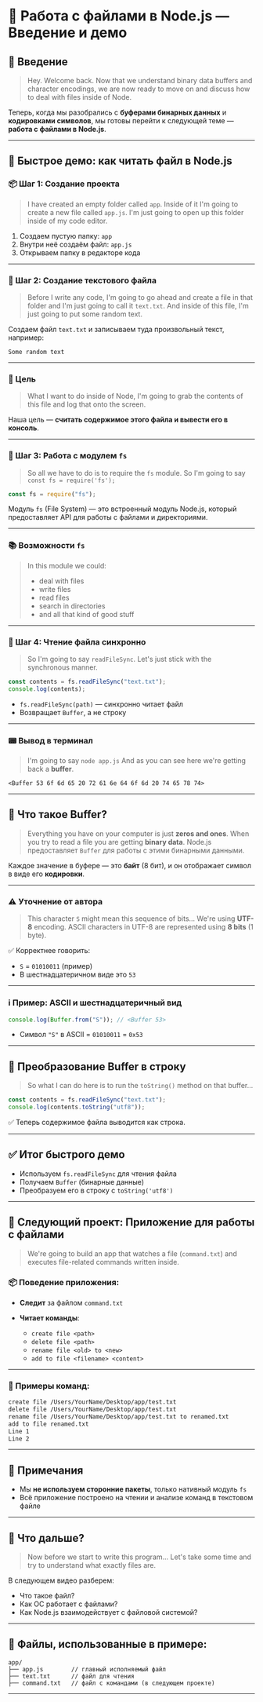# 📁 Работа с файлами в Node.js — Введение и демо

## 🔹 Введение

> Hey. Welcome back.
> Now that we understand binary data buffers and character encodings, we are now ready to move on and discuss how to deal with files inside of Node.

Теперь, когда мы разобрались с **буферами бинарных данных** и **кодировками символов**, мы готовы перейти к следующей теме — **работа с файлами в Node.js**.

---

## 🔹 Быстрое демо: как читать файл в Node.js

### 📦 Шаг 1: Создание проекта

> I have created an empty folder called `app`.
> Inside of it I'm going to create a new file called `app.js`.
> I'm just going to open up this folder inside of my code editor.

1. Создаем пустую папку: `app`
2. Внутри неё создаём файл: `app.js`
3. Открываем папку в редакторе кода

---

### 📄 Шаг 2: Создание текстового файла

> Before I write any code, I'm going to go ahead and create a file in that folder and I'm just going to call it `text.txt`.
> And inside of this file, I'm just going to put some random text.

Создаем файл `text.txt` и записываем туда произвольный текст, например:

```
Some random text
```

---

### 🧠 Цель

> What I want to do inside of Node, I'm going to grab the contents of this file and log that onto the screen.

Наша цель — **считать содержимое этого файла и вывести его в консоль**.

---

### 🧱 Шаг 3: Работа с модулем `fs`

> So all we have to do is to require the `fs` module.
> So I'm going to say `const fs = require('fs');`

```js
const fs = require("fs");
```

Модуль `fs` (File System) — это встроенный модуль Node.js, который предоставляет API для работы с файлами и директориями.

---

### 📚 Возможности `fs`

> In this module we could:
>
> - deal with files
> - write files
> - read files
> - search in directories
> - and all that kind of good stuff

---

### 📖 Шаг 4: Чтение файла синхронно

> So I'm going to say `readFileSync`.
> Let's just stick with the synchronous manner.

```js
const contents = fs.readFileSync("text.txt");
console.log(contents);
```

- `fs.readFileSync(path)` — синхронно читает файл
- Возвращает `Buffer`, а не строку

---

### 📟 Вывод в терминал

> I'm going to say `node app.js`
> And as you can see here we're getting back a **buffer**.

```
<Buffer 53 6f 6d 65 20 72 61 6e 64 6f 6d 20 74 65 78 74>
```

---

## 🔸 Что такое Buffer?

> Everything you have on your computer is just **zeros and ones**.
> When you try to read a file you are getting **binary data**.
> Node.js предоставляет `Buffer` для работы с этими бинарными данными.

Каждое значение в буфере — это **байт** (8 бит), и он отображает символ в виде его **кодировки**.

---

### ⚠️ Уточнение от автора

> This character `S` might mean this sequence of bits...
> We're using **UTF-8** encoding.
> ASCII characters in UTF-8 are represented using **8 bits** (1 byte).

✅ Корректнее говорить:

- `S` = `01010011` (пример)
- В шестнадцатеричном виде это `53`

---

### ℹ Пример: ASCII и шестнадцатеричный вид

```js
console.log(Buffer.from("S")); // <Buffer 53>
```

- Символ `"S"` в ASCII = `01010011` = `0x53`

---

## 🔁 Преобразование Buffer в строку

> So what I can do here is to run the `toString()` method on that buffer...

```js
const contents = fs.readFileSync("text.txt");
console.log(contents.toString("utf8"));
```

✅ Теперь содержимое файла выводится как строка.

---

## ✅ Итог быстрого демо

- Используем `fs.readFileSync` для чтения файла
- Получаем `Buffer` (бинарные данные)
- Преобразуем его в строку с `toString('utf8')`

---

## 🧪 Следующий проект: Приложение для работы с файлами

> We're going to build an app that watches a file (`command.txt`) and executes file-related commands written inside.

### 📦 Поведение приложения:

- **Следит** за файлом `command.txt`
- **Читает команды**:

  - `create file <path>`
  - `delete file <path>`
  - `rename file <old> to <new>`
  - `add to file <filename> <content>`

---

### 📌 Примеры команд:

```txt
create file /Users/YourName/Desktop/app/test.txt
delete file /Users/YourName/Desktop/app/test.txt
rename file /Users/YourName/Desktop/app/test.txt to renamed.txt
add to file renamed.txt
Line 1
Line 2
```

---

## 📌 Примечания

- Мы **не используем сторонние пакеты**, только нативный модуль `fs`
- Всё приложение построено на чтении и анализе команд в текстовом файле

---

## 🧭 Что дальше?

> Now before we start to write this program...
> Let's take some time and try to understand what exactly files are.

В следующем видео разберем:

- Что такое файл?
- Как ОС работает с файлами?
- Как Node.js взаимодействует с файловой системой?

---

## 📂 Файлы, использованные в примере:

```
app/
├── app.js        // главный исполняемый файл
├── text.txt      // файл для чтения
├── command.txt   // файл с командами (в следующем проекте)
```

---
